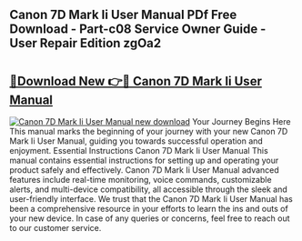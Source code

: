 ## Canon 7D Mark Ii User Manual PDf Free Download - Part-c08 Service Owner Guide - User Repair Edition zgOa2

# <h2><a href="http://bc10454.oget.top/?id=Canon+7D+Mark+Ii+User+Manual">🔗Download New 👉🔴 Canon 7D Mark Ii User Manual</a></h2>

[![Canon 7D Mark Ii User Manual new download](https://i.imgur.com/5g1atiW.png)](http://bc10454.oget.top/?id=Canon+7D+Mark+Ii+User+Manual)
Your Journey Begins Here This manual marks the beginning of your journey with your new Canon 7D Mark Ii User Manual, guiding you towards successful operation and enjoyment. Essential Instructions Canon 7D Mark Ii User Manual This manual contains essential instructions for setting up and operating your product safely and effectively. Canon 7D Mark Ii User Manual advanced features include real-time monitoring, voice commands, customizable alerts, and multi-device compatibility, all accessible through the sleek and user-friendly interface. We trust that the Canon 7D Mark Ii User Manual has been a comprehensive resource in your efforts to learn the ins and outs of your new device. In case of any queries or concerns, feel free to reach out to our customer service.
